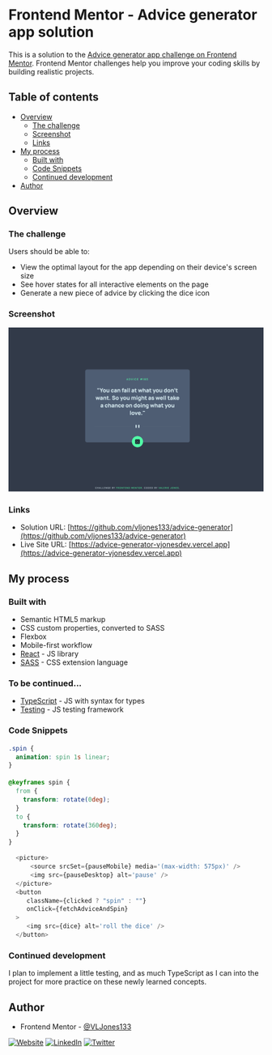 # Frontend Mentor - Advice generator app solution

This is a solution to the [Advice generator app challenge on Frontend Mentor](https://www.frontendmentor.io/challenges/advice-generator-app-QdUG-13db). Frontend Mentor challenges help you improve your coding skills by building realistic projects.

## Table of contents

- [Overview](#overview)
  - [The challenge](#the-challenge)
  - [Screenshot](#screenshot)
  - [Links](#links)
- [My process](#my-process)
  - [Built with](#built-with)
  - [Code Snippets](#code-snippets)
  - [Continued development](#continued-development)
- [Author](#author)

## Overview

### The challenge

Users should be able to:

- View the optimal layout for the app depending on their device's screen size
- See hover states for all interactive elements on the page
- Generate a new piece of advice by clicking the dice icon

### Screenshot

![](./src/images/screenshot.png)

### Links

- Solution URL: [https://github.com/vljones133/advice-generator](https://github.com/vljones133/advice-generator)
- Live Site URL: [https://advice-generator-vjonesdev.vercel.app](https://advice-generator-vjonesdev.vercel.app)

## My process

### Built with

- Semantic HTML5 markup
- CSS custom properties, converted to SASS
- Flexbox
- Mobile-first workflow
- [React](https://reactjs.org/) - JS library
- [SASS](https://sass-lang.com/) - CSS extension language

### To be continued...

- [TypeScript](https://www.typescriptlang.org/) - JS with syntax for types
- [Testing](https://jestjs.io/) - JS testing framework

### Code Snippets

```css
.spin {
  animation: spin 1s linear;
}

@keyframes spin {
  from {
    transform: rotate(0deg);
  }
  to {
    transform: rotate(360deg);
  }
}
```

```js
  <picture>
      <source srcSet={pauseMobile} media='(max-width: 575px)' />
      <img src={pauseDesktop} alt='pause' />
  </picture>
  <button
     className={clicked ? "spin" : ""}
     onClick={fetchAdviceAndSpin}
  >
     <img src={dice} alt='roll the dice' />
  </button>
```

### Continued development

I plan to implement a little testing, and as much TypeScript as I can into the project for more practice on these newly learned concepts.

## Author

- Frontend Mentor - [@VLJones133](https://www.frontendmentor.io/profile/vljones133)

[![Website](https://img.shields.io/badge/Website-54039A?style=for-the-badge&logo=GoogleChrome&logoColor=white)](https://vjones.dev/)
[![LinkedIn](https://img.shields.io/badge/LinkedIn-0077B5?style=for-the-badge&logo=linkedin&logoColor=white)](https://linkedin.com/in/valeriejones133)
[![Twitter](https://img.shields.io/badge/Twitter-1DA1F2?style=for-the-badge&logo=twitter&logoColor=white)](https://twitter.com/ValJonesDev)

